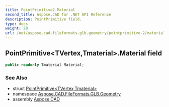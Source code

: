 ```yaml
---
title: PointPrimitive2.Material
second_title: Aspose.CAD for .NET API Reference
description: PointPrimitive field. 
type: docs
weight: 20
url: /net/aspose.cad.fileformats.glb.geometry/pointprimitive-2/material/
---
```

## PointPrimitive&lt;TVertex,Tmaterial&gt;.Material field

```csharp
public readonly Tmaterial Material;
```

### See Also

* struct [PointPrimitive&lt;TVertex,Tmaterial&gt;](../)
* namespace [Aspose.CAD.FileFormats.GLB.Geometry](../../pointprimitive-2/)
* assembly [Aspose.CAD](../../../)


